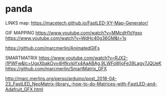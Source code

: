 # panda

LINKS
map: https://macetech.github.io/FastLED-XY-Map-Generator/

GIF MAPPING
https://www.youtube.com/watch?v=MMcdH1sYgxo
https://www.youtube.com/watch?v=WdHc40g36GM&t=1s

https://github.com/marcmerlin/AnimatedGIFs

SMARTMATRIX
https://www.youtube.com/watch?v=RJX2-j1PWFw&lc=UgxXbakOyv4HfkvlpYx4AaABAg.9LWFoWjoFe39Lagy7JQUeK
https://github.com/marcmerlin/SmartMatrix_GFX

http://marc.merlins.org/perso/arduino/post_2018-04-23_FastLED_NeoMatrix-library_-how-to-do-Matrices-with-FastLED-and-Adafruit_GFX.html

